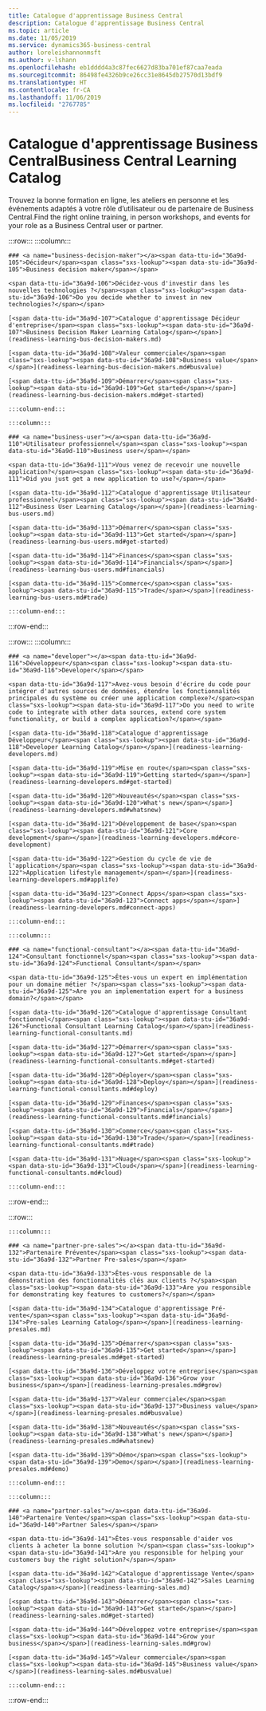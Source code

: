 ```yaml
---
title: Catalogue d'apprentissage Business Central
description: Catalogue d'apprentissage Business Central
ms.topic: article
ms.date: 11/05/2019
ms.service: dynamics365-business-central
author: loreleishannonmsft
ms.author: v-lshann
ms.openlocfilehash: eb1dddd4a3c87fec6627d83ba701ef87caa7eada
ms.sourcegitcommit: 86498fe4326b9ce26cc31e8645db27570d13bdf9
ms.translationtype: HT
ms.contentlocale: fr-CA
ms.lasthandoff: 11/06/2019
ms.locfileid: "2767785"
---
```

# <a name="business-central-learning-catalog"></a><span data-ttu-id="36a9d-103">Catalogue d'apprentissage Business Central</span><span class="sxs-lookup"><span data-stu-id="36a9d-103">Business Central Learning Catalog</span></span>
<span data-ttu-id="36a9d-104">Trouvez la bonne formation en ligne, les ateliers en personne et les événements adaptés à votre rôle d’utilisateur ou de partenaire de Business Central.</span><span class="sxs-lookup"><span data-stu-id="36a9d-104">Find the right online training, in person workshops, and events for your role as a Business Central user or partner.</span></span>

:::row:::
    :::column:::

    ### <a name="business-decision-maker"></a><span data-ttu-id="36a9d-105">Décideur</span><span class="sxs-lookup"><span data-stu-id="36a9d-105">Business decision maker</span></span>

    <span data-ttu-id="36a9d-106">Décidez-vous d'investir dans les nouvelles technologies ?</span><span class="sxs-lookup"><span data-stu-id="36a9d-106">Do you decide whether to invest in new technologies?</span></span> 

    [<span data-ttu-id="36a9d-107">Catalogue d'apprentissage Décideur d'entreprise</span><span class="sxs-lookup"><span data-stu-id="36a9d-107">Business Decision Maker Learning Catalog</span></span>](readiness-learning-bus-decision-makers.md)

    [<span data-ttu-id="36a9d-108">Valeur commerciale</span><span class="sxs-lookup"><span data-stu-id="36a9d-108">Business value</span></span>](readiness-learning-bus-decision-makers.md#busvalue)

    [<span data-ttu-id="36a9d-109">Démarrer</span><span class="sxs-lookup"><span data-stu-id="36a9d-109">Get started</span></span>](readiness-learning-bus-decision-makers.md#get-started)

    :::column-end:::

    :::column:::

    ### <a name="business-user"></a><span data-ttu-id="36a9d-110">Utilisateur professionnel</span><span class="sxs-lookup"><span data-stu-id="36a9d-110">Business user</span></span>

    <span data-ttu-id="36a9d-111">Vous venez de recevoir une nouvelle application?</span><span class="sxs-lookup"><span data-stu-id="36a9d-111">Did you just get a new application to use?</span></span> 

    [<span data-ttu-id="36a9d-112">Catalogue d'apprentissage Utilisateur professionnel</span><span class="sxs-lookup"><span data-stu-id="36a9d-112">Business User Learning Catalog</span></span>](readiness-learning-bus-users.md)

    [<span data-ttu-id="36a9d-113">Démarrer</span><span class="sxs-lookup"><span data-stu-id="36a9d-113">Get started</span></span>](readiness-learning-bus-users.md#get-started)

    [<span data-ttu-id="36a9d-114">Finances</span><span class="sxs-lookup"><span data-stu-id="36a9d-114">Financials</span></span>](readiness-learning-bus-users.md#financials)

    [<span data-ttu-id="36a9d-115">Commerce</span><span class="sxs-lookup"><span data-stu-id="36a9d-115">Trade</span></span>](readiness-learning-bus-users.md#trade)

    :::column-end:::

:::row-end:::

:::row:::
    :::column:::

    ### <a name="developer"></a><span data-ttu-id="36a9d-116">Développeur</span><span class="sxs-lookup"><span data-stu-id="36a9d-116">Developer</span></span>

    <span data-ttu-id="36a9d-117">Avez-vous besoin d'écrire du code pour intégrer d'autres sources de données, étendre les fonctionnalités principales du système ou créer une application complexe?</span><span class="sxs-lookup"><span data-stu-id="36a9d-117">Do you need to write code to integrate with other data sources, extend core system functionality, or build a complex application?</span></span>

    [<span data-ttu-id="36a9d-118">Catalogue d'apprentissage Développeur</span><span class="sxs-lookup"><span data-stu-id="36a9d-118">Developer Learning Catalog</span></span>](readiness-learning-developers.md)

    [<span data-ttu-id="36a9d-119">Mise en route</span><span class="sxs-lookup"><span data-stu-id="36a9d-119">Getting started</span></span>](readiness-learning-developers.md#get-started)

    [<span data-ttu-id="36a9d-120">Nouveautés</span><span class="sxs-lookup"><span data-stu-id="36a9d-120">What's new</span></span>](readiness-learning-developers.md#whatsnew)

    [<span data-ttu-id="36a9d-121">Développement de base</span><span class="sxs-lookup"><span data-stu-id="36a9d-121">Core development</span></span>](readiness-learning-developers.md#core-development)

    [<span data-ttu-id="36a9d-122">Gestion du cycle de vie de l'application</span><span class="sxs-lookup"><span data-stu-id="36a9d-122">Application lifestyle management</span></span>](readiness-learning-developers.md#applife)

    [<span data-ttu-id="36a9d-123">Connect Apps</span><span class="sxs-lookup"><span data-stu-id="36a9d-123">Connect apps</span></span>](readiness-learning-developers.md#connect-apps)

    :::column-end:::

    :::column:::

    ### <a name="functional-consultant"></a><span data-ttu-id="36a9d-124">Consultant fonctionnel</span><span class="sxs-lookup"><span data-stu-id="36a9d-124">Functional Consultant</span></span>
    
    <span data-ttu-id="36a9d-125">Êtes-vous un expert en implémentation pour un domaine métier ?</span><span class="sxs-lookup"><span data-stu-id="36a9d-125">Are you an implementation expert for a business domain?</span></span> 

    [<span data-ttu-id="36a9d-126">Catalogue d'apprentissage Consultant fonctionnel</span><span class="sxs-lookup"><span data-stu-id="36a9d-126">Functional Consultant Learning Catalog</span></span>](readiness-learning-functional-consultants.md)

    [<span data-ttu-id="36a9d-127">Démarrer</span><span class="sxs-lookup"><span data-stu-id="36a9d-127">Get started</span></span>](readiness-learning-functional-consultants.md#get-started)

    [<span data-ttu-id="36a9d-128">Déployer</span><span class="sxs-lookup"><span data-stu-id="36a9d-128">Deploy</span></span>](readiness-learning-functional-consultants.md#deploy)

    [<span data-ttu-id="36a9d-129">Finances</span><span class="sxs-lookup"><span data-stu-id="36a9d-129">Financials</span></span>](readiness-learning-functional-consultants.md#financials)

    [<span data-ttu-id="36a9d-130">Commerce</span><span class="sxs-lookup"><span data-stu-id="36a9d-130">Trade</span></span>](readiness-learning-functional-consultants.md#trade)

    [<span data-ttu-id="36a9d-131">Nuage</span><span class="sxs-lookup"><span data-stu-id="36a9d-131">Cloud</span></span>](readiness-learning-functional-consultants.md#cloud)

    :::column-end:::

:::row-end:::

:::row:::

    :::column:::

    ### <a name="partner-pre-sales"></a><span data-ttu-id="36a9d-132">Partenaire Prévente</span><span class="sxs-lookup"><span data-stu-id="36a9d-132">Partner Pre-sales</span></span>

    <span data-ttu-id="36a9d-133">Êtes-vous responsable de la démonstration des fonctionnalités clés aux clients ?</span><span class="sxs-lookup"><span data-stu-id="36a9d-133">Are you responsible for demonstrating key features to customers?</span></span> 

    [<span data-ttu-id="36a9d-134">Catalogue d'apprentissage Pré-vente</span><span class="sxs-lookup"><span data-stu-id="36a9d-134">Pre-sales Learning Catalog</span></span>](readiness-learning-presales.md)

    [<span data-ttu-id="36a9d-135">Démarrer</span><span class="sxs-lookup"><span data-stu-id="36a9d-135">Get started</span></span>](readiness-learning-presales.md#get-started)

    [<span data-ttu-id="36a9d-136">Développez votre entreprise</span><span class="sxs-lookup"><span data-stu-id="36a9d-136">Grow your business</span></span>](readiness-learning-presales.md#grow)

    [<span data-ttu-id="36a9d-137">Valeur commerciale</span><span class="sxs-lookup"><span data-stu-id="36a9d-137">Business value</span></span>](readiness-learning-presales.md#busvalue)

    [<span data-ttu-id="36a9d-138">Nouveautés</span><span class="sxs-lookup"><span data-stu-id="36a9d-138">What's new</span></span>](readiness-learning-presales.md#whatsnew)

    [<span data-ttu-id="36a9d-139">Démo</span><span class="sxs-lookup"><span data-stu-id="36a9d-139">Demo</span></span>](readiness-learning-presales.md#demo)

    :::column-end:::

    :::column:::

    ### <a name="partner-sales"></a><span data-ttu-id="36a9d-140">Partenaire Vente</span><span class="sxs-lookup"><span data-stu-id="36a9d-140">Partner Sales</span></span>

    <span data-ttu-id="36a9d-141">Êtes-vous responsable d'aider vos clients à acheter la bonne solution ?</span><span class="sxs-lookup"><span data-stu-id="36a9d-141">Are you responsible for helping your customers buy the right solution?</span></span> 

    [<span data-ttu-id="36a9d-142">Catalogue d'apprentissage Vente</span><span class="sxs-lookup"><span data-stu-id="36a9d-142">Sales Learning Catalog</span></span>](readiness-learning-sales.md)

    [<span data-ttu-id="36a9d-143">Démarrer</span><span class="sxs-lookup"><span data-stu-id="36a9d-143">Get started</span></span>](readiness-learning-sales.md#get-started)

    [<span data-ttu-id="36a9d-144">Développez votre entreprise</span><span class="sxs-lookup"><span data-stu-id="36a9d-144">Grow your business</span></span>](readiness-learning-sales.md#grow)

    [<span data-ttu-id="36a9d-145">Valeur commerciale</span><span class="sxs-lookup"><span data-stu-id="36a9d-145">Business value</span></span>](readiness-learning-sales.md#busvalue)

    :::column-end:::

:::row-end:::
